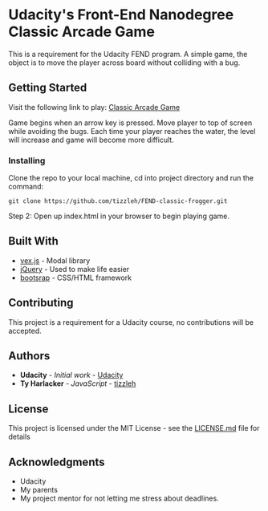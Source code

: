 # Udacity's Front-End Nanodegree Classic Arcade Game

This is a requirement for the Udacity FEND program. A simple game, the object is to move the player across board without colliding with a bug.

## Getting Started

Visit the following link to play: [Classic Arcade Game](https://tizzleh.github.io/FEND-classic-frogger/)

Game begins when an arrow key is pressed. Move player to top of screen while avoiding the bugs. Each time your player reaches the water, the level will increase and game will become more difficult.


### Installing

Clone the repo to your local machine, cd into project directory and run the command:

```
git clone https://github.com/tizzleh/FEND-classic-frogger.git
```

Step 2: Open up index.html in your browser to begin playing game.

## Built With

* [vex.js](https://github.com/HubSpot/vex) - Modal library
* [jQuery](https://github.com/jquery/jquery) - Used to make life easier
* [bootsrap](https://github.com/twbs/bootstrap) - CSS/HTML framework

## Contributing

This project is a requirement for a Udacity course, no contributions will be accepted.

## Authors

* **Udacity** - *Initial work* - [Udacity](https://github.com/udacity)
* **Ty Harlacker** - *JavaScript* - [tizzleh](https://github.com/tizzleh)

## License

This project is licensed under the MIT License - see the [LICENSE.md](LICENSE.md) file for details

## Acknowledgments

* Udacity
* My parents
* My project mentor for not letting me stress about deadlines.
